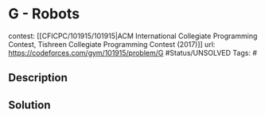 # G - Robots

contest: [[CFICPC/101915/101915|ACM International Collegiate Programming Contest, Tishreen Collegiate Programming Contest (2017)]]
url: https://codeforces.com/gym/101915/problem/G
#Status/UNSOLVED
Tags: #

## Description

## Solution

